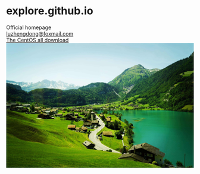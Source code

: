 # explore.github.io
Official homepage\
<luzhengdong@foxmail.com>\
[The CentOS all download](https://vault.centos.org/ "The CentOS all download")\
![图片](swiss_scenery.jpeg "swiss scenery")  
